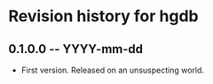 # Revision history for hgdb

## 0.1.0.0  -- YYYY-mm-dd

* First version. Released on an unsuspecting world.
